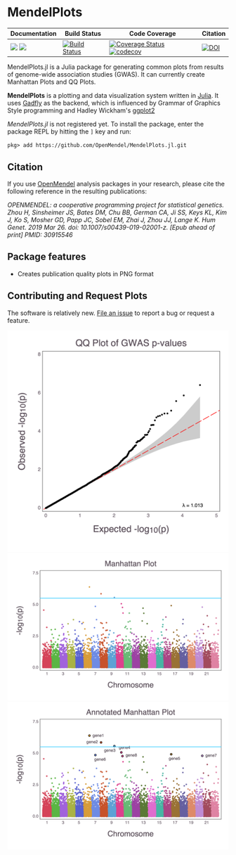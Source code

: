 # MendelPlots

| **Documentation** | **Build Status** | **Code Coverage**  |  **Citation**  |
|-------------------|------------------|--------------------|--------------------|
| [![](https://img.shields.io/badge/docs-stable-blue.svg)](https://OpenMendel.github.io/MendelPlots.jl/stable) [![](https://img.shields.io/badge/docs-latest-blue.svg)](https://OpenMendel.github.io/MendelPlots.jl/latest) | [![Build Status](https://travis-ci.org/OpenMendel/MendelPlots.jl.svg?branch=master)](https://travis-ci.org/OpenMendel/MendelPlots.jl) | [![Coverage Status](https://coveralls.io/repos/github/OpenMendel/MendelPlots.jl/badge.svg?branch=master)](https://coveralls.io/github/OpenMendel/MendelPlots.jl?branch=master) [![codecov](https://codecov.io/gh/OpenMendel/MendelPlots.jl/branch/master/graph/badge.svg)](https://codecov.io/gh/OpenMendel/MendelPlots.jl) |  [![DOI](https://zenodo.org/badge/161412002.svg)](https://zenodo.org/badge/latestdoi/161412002) |




MendelPlots.jl is a Julia package for generating common plots from results of genome-wide association studies (GWAS). It can currently create Manhattan Plots and QQ Plots. 

**MendelPlots** is a plotting and data visualization system written in [Julia](http://julialang.org/). It uses [Gadfly](https://github.com/GiovineItalia/Gadfly.jl) as the backend, which is influenced by Grammar of Graphics Style programming and Hadley Wickham's [ggplot2](http://ggplot2.org/)

*MendelPlots.jl* is not registered yet. To install the package, enter the package REPL by hitting the `]` key and run:
```{julia}
pkg> add https://github.com/OpenMendel/MendelPlots.jl.git
```

## Citation

If you use [OpenMendel](https://openmendel.github.io) analysis packages in your research, please cite the following reference in the resulting publications:

*OPENMENDEL: a cooperative programming project for statistical genetics. Zhou H, Sinsheimer JS, Bates DM, Chu BB, German CA, Ji SS, Keys KL, Kim J, Ko S, Mosher GD, Papp JC, Sobel EM, Zhai J, Zhou JJ, Lange K. Hum Genet. 2019 Mar 26. doi: 10.1007/s00439-019-02001-z. [Epub ahead of print] PMID: 30915546*


## Package features

- Creates publication quality plots in PNG format


## Contributing and Request Plots

The software is relatively new. [File an
issue](https://github.com/OpenMendel/MendelPlots.jl/issues/new) to report a
bug or request a feature.



<img src="docs/qqplot.png">
<img src="docs/manhattan.png">
<img src="docs/annotated_manhattan.png">
